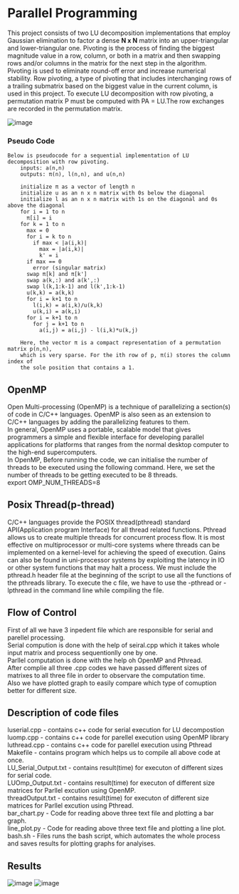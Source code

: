 # Parallel Programming

This project consists of two LU decomposition implementations that employ Gaussian elimination to factor a dense **N x N** matrix into an upper-triangular and lower-triangular one. Pivoting is the process of finding the biggest magnitude value in a row, column, or both in a matrix and then swapping rows and/or columns in the matrix for the next step in the algorithm. Pivoting is used to eliminate round-off error and increase numerical stability. Row pivoting, a type of pivoting that includes interchanging rows of a trailing submatrix based on the biggest value in the current column, is used in this project. To execute LU decomposition with row pivoting, a permutation matrix P must be computed with PA = LU.The row exchanges are recorded in the permutation matrix.

![image](https://raw.githubusercontent.com/macck7/Parllel-and-Distributed-system/main/LU.png)

### Pseudo Code
```
Below is pseudocode for a sequential implementation of LU decomposition with row pivoting.
    inputs: a(n,n)
    outputs: π(n), l(n,n), and u(n,n)

    initialize π as a vector of length n
    initialize u as an n x n matrix with 0s below the diagonal
    initialize l as an n x n matrix with 1s on the diagonal and 0s above the diagonal
    for i = 1 to n
      π[i] = i
    for k = 1 to n
      max = 0
      for i = k to n
        if max < |a(i,k)|
          max = |a(i,k)|
          k' = i
      if max == 0
        error (singular matrix)
      swap π[k] and π[k']
      swap a(k,:) and a(k',:)
      swap l(k,1:k-1) and l(k',1:k-1)
      u(k,k) = a(k,k)
      for i = k+1 to n
        l(i,k) = a(i,k)/u(k,k)
        u(k,i) = a(k,i)
      for i = k+1 to n
        for j = k+1 to n
          a(i,j) = a(i,j) - l(i,k)*u(k,j)
          
    Here, the vector π is a compact representation of a permutation matrix p(n,n), 
    which is very sparse. For the ith row of p, π(i) stores the column index of
    the sole position that contains a 1.
```

## OpenMP
Open Multi-processing (OpenMP) is a technique of parallelizing a section(s) of code in C/C++ languages. OpenMP is also seen as an extension to C/C++ languages by adding the parallelizing features to them. <br />
In general, OpenMP uses a portable, scalable model that gives programmers a simple and flexible interface for developing parallel applications for platforms that ranges from the normal desktop computer to the high-end supercomputers. <br />
In OpenMP, Before running the code, we can initialise the number of threads to be executed using the following command. Here, we set the number of threads to be getting executed to be 8 threads. <br />
export OMP_NUM_THREADS=8


## Posix Thread(p-thread)
C/C++ languages provide the POSIX thread(pthread) standard API(Application program Interface) for all thread related functions. Pthread allows us to create multiple threads for concurrent process flow. It is most effective on multiprocessor or multi-core systems where threads can be implemented on a kernel-level for achieving the speed of execution. Gains can also be found in uni-processor systems by exploiting the latency in IO or other system functions that may halt a process. We must include the pthread.h header file at the beginning of the script to use all the functions of the pthreads library. To execute the c file, we have to use the -pthread or -lpthread in the command line while compiling the file.


## Flow of Control
First of all we have 3 inpedent file which are responsible for serial and parellel processing. <br />
Serial compution is done with the help of seiral.cpp  which it takes whole input matrix and process sequentionlly one by one. <br />
Parllel computation is done with the help oh OpenMP and Pthread.  <br />
After complie all three .cpp codes we have passed different sizes of matrixes to all three file in order to observare the computation time. <br />
Also we have plotted graph to easily compare which type of comuption better for different size. <br />


## Description of code files

luserial.cpp    -       contains c++ code for serial execution for LU decompostion <br />
luomp.cpp       -       contains c++ code for parellel execution using OpenMP library <br />
luthread.cpp    -       contains c++ code for parellel execution using Pthread <br />
Makefile        -       contains program which helps us to compile all above code at once. <br />
LU_Serial_Output.txt -  contains result(time) for executon of different sizes  for serial code. <br />
LUOmp_Output.txt  -     contains result(time) for executon of different size matrices for Parllel excution using OpenMP. <br />
threadOutput.txt  -     contains result(time) for executon of different size matrices for Parllel excution using Pthread. <br />
bar_chart.py  -         Code for reading above three text file and plotting a bar graph. <br />
line_plot.py  -         Code for reading above three text file and plotting a line plot.  <br />
bash.sh      -          Files runs the bash script, which automates the whole process and saves results for plotting graphs for analyises. <br />


## Results
![image](https://raw.githubusercontent.com/macck7/Parllel-and-Distributed-system/main/bar_graph.png)
![image](https://raw.githubusercontent.com/macck7/Parllel-and-Distributed-system/main/line_plot.png)
